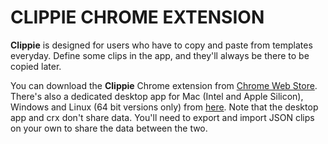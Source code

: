 # CLIPPIE CHROME EXTENSION

**Clippie** is designed for users who have to copy and paste from templates everyday. Define some clips in the app, and they'll always be there to be copied later.

You can download the **Clippie** Chrome extension from [Chrome Web Store](https://chrome.google.com/webstore/detail/clippiez/ialmfmcldokjkefelioamloepafmelon). There's also a dedicated desktop app for Mac (Intel and Apple Silicon), Windows and Linux (64 bit versions only) from [here](https://github.com/YuhApps/Clippiez-Desktop). Note that the desktop app and crx don't share data. You'll need to export and import JSON clips on your own to share the data between the two.